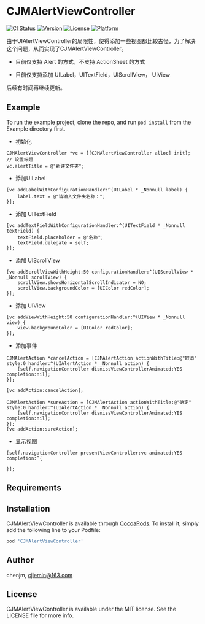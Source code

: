 # CJMAlertViewController

[![CI Status](https://img.shields.io/travis/chenjm/CJMAlertViewController.svg?style=flat)](https://travis-ci.org/chenjm/CJMAlertViewController)
[![Version](https://img.shields.io/cocoapods/v/CJMAlertViewController.svg?style=flat)](https://cocoapods.org/pods/CJMAlertViewController)
[![License](https://img.shields.io/cocoapods/l/CJMAlertViewController.svg?style=flat)](https://cocoapods.org/pods/CJMAlertViewController)
[![Platform](https://img.shields.io/cocoapods/p/CJMAlertViewController.svg?style=flat)](https://cocoapods.org/pods/CJMAlertViewController)

由于UIAlertViewController的局限性，使得添加一些视图都比较古怪，为了解决这个问题，从而实现了CJMAlertViewController。

- 目前仅支持 Alert 的方式，不支持 ActionSheet 的方式

- 目前仅支持添加 UILabel，UITextField，UIScrollView， UIView

后续有时间再继续更新。


## Example

To run the example project, clone the repo, and run `pod install` from the Example directory first.


- 初始化

```objc
CJMAlertViewController *vc = [[CJMAlertViewController alloc] init];
// 设置标题
vc.alertTitle = @"新建文件夹";
```

- 添加UILabel

```objc
[vc addLabelWithConfigurationHandler:^(UILabel * _Nonnull label) {
    label.text = @"请输入文件夹名称：";
}];
```

- 添加 UITextField

```objc
[vc addTextFieldWithConfigurationHandler:^(UITextField * _Nonnull textField) {
    textField.placeholder = @"名称";
    textField.delegate = self;
}];
```

- 添加 UIScrollView

```objc
[vc addScrollViewWithHeight:50 configurationHandler:^(UIScrollView * _Nonnull scrollView) {
    scrollView.showsHorizontalScrollIndicator = NO;
    scrollView.backgroundColor = [UIColor redColor];
}];
```

- 添加 UIView

```objc
[vc addViewWithHeight:50 configurationHandler:^(UIView * _Nonnull view) {
    view.backgroundColor = [UIColor redColor];
}];
```

- 添加事件

```objc
CJMAlertAction *cancelAction = [CJMAlertAction actionWithTitle:@"取消" style:0 handler:^(UIAlertAction * _Nonnull action) {
    [self.navigationController dismissViewControllerAnimated:YES completion:nil];
}];

[vc addAction:cancelAction];

CJMAlertAction *sureAction = [CJMAlertAction actionWithTitle:@"确定" style:0 handler:^(UIAlertAction * _Nonnull action) {
    [self.navigationController dismissViewControllerAnimated:YES completion:nil];
}];
[vc addAction:sureAction];
```

- 显示视图

```objc
[self.navigationController presentViewController:vc animated:YES completion:^{
    
}];
```




## Requirements

## Installation

CJMAlertViewController is available through [CocoaPods](https://cocoapods.org). To install
it, simply add the following line to your Podfile:

```ruby
pod 'CJMAlertViewController'
```

## Author

chenjm, cjiemin@163.com

## License

CJMAlertViewController is available under the MIT license. See the LICENSE file for more info.
